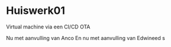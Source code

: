 # Huiswerk01
Virtual machine via een CI/CD OTA

Nu met aanvulling van Anco
En nu met aanvulling van Edwineed
s